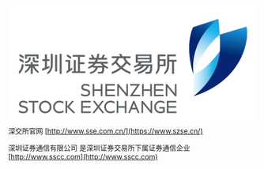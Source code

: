 ![](/images/szse_logo.png)  
深交所官网 [http://www.sse.com.cn/](https://www.szse.cn/)

深圳证券通信有限公司  是深圳证券交易所下属证券通信企业 [http://www.sscc.com](http://www.sscc.com)

